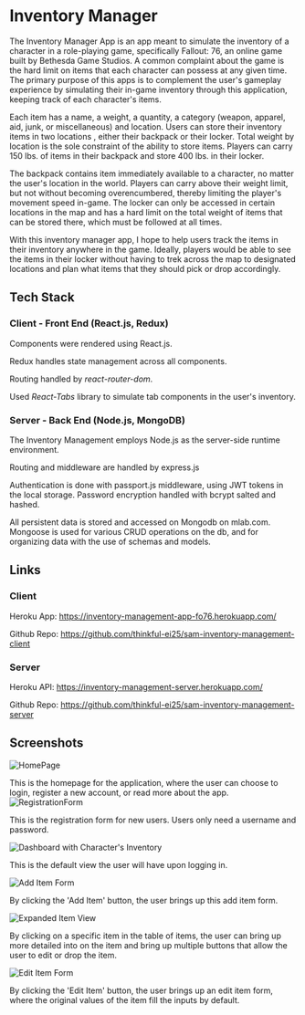 # Inventory Manager

The Inventory Manager App is an app meant to simulate the inventory of a character in a role-playing game, specifically Fallout: 76, an online game built by Bethesda Game Studios. A common complaint about the game is the hard limit on items that each character can possess at any given time. The primary purpose of this apps is to complement the user's gameplay experience by simulating their in-game inventory through this application, keeping track of each character's items. 

Each item has a name, a weight, a quantity, a category 
(weapon, apparel, aid, junk, or miscellaneous) and location. Users can store their inventory items in two locations , either their backpack or their locker. Total weight by location is the sole constraint of the ability to store items. Players can carry 150 lbs. of items in their backpack and store 400 lbs. in their locker.

The backpack contains item immediately available 
to a character, no matter the user's location in the world. Players can carry above their weight limit,
but not without becoming overencumbered, thereby limiting the player's movement speed in-game. The locker can only be accessed
in certain locations in the map and has a hard limit on the total weight of items that can be stored there, which must be followed at all times.

With this inventory manager app, I hope to help users track the items in their inventory anywhere in the game. Ideally, players would be able to see the items in their locker without having to trek across the map to designated locations and plan what items that they should pick or drop accordingly.

## Tech Stack

### Client - Front End (React.js, Redux)

Components were rendered using React.js.

Redux handles state management across all components.

Routing handled by *react-router-dom*.

Used *React-Tabs* library to simulate tab components in the user's inventory.


### Server - Back End (Node.js, MongoDB)

The Inventory Management employs Node.js as the server-side runtime environment.

Routing and middleware are handled by express.js 

Authentication is done with passport.js middleware, using JWT tokens in the local storage. Password encryption handled with bcrypt salted and hashed. 

All persistent data is stored and accessed on Mongodb on mlab.com. Mongoose is used for various CRUD operations on the db, and for organizing data with the use of schemas and models.

## Links

### Client

Heroku App: https://inventory-management-app-fo76.herokuapp.com/

Github Repo: https://github.com/thinkful-ei25/sam-inventory-management-client

### Server

Heroku API: https://inventory-management-server.herokuapp.com/

Github Repo: https://github.com/thinkful-ei25/sam-inventory-management-server

## Screenshots

![HomePage](https://i.imgur.com/Cx1S1OZ.png)

This is the homepage for the application, where the user can choose to login, register a new account, or read more about the app.
![RegistrationForm](https://i.imgur.com/fASCI29.png)

This is the registration form for new users. Users only need a username and password.

![Dashboard with Character's Inventory](https://i.imgur.com/oZio8Yg.png)

This is the default view the user will have upon logging in.

![Add Item Form](https://i.imgur.com/GuCSPfn.png)


By clicking the 'Add Item' button, the user brings up this add item form.

![Expanded Item View](https://i.imgur.com/ZQ03a1T.png)

By clicking on a specific item in the table of items, the user can bring up more detailed into on the item and bring up multiple buttons that allow the user to edit or drop the item.

![Edit Item Form](https://i.imgur.com/ddbufIp.png)

By clicking the 'Edit Item' button, the user brings up an edit item form, where the original values of the item fill the inputs by default.